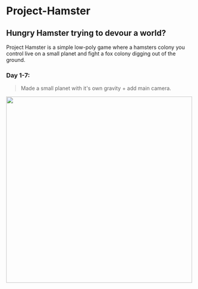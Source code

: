 # Project-Hamster
## Hungry Hamster trying to devour a world?
Project Hamster is a simple low-poly game where a hamsters colony you control live on a small planet and fight a fox colony digging out of the ground.

### Day 1-7:
> Made a small planet with it's own gravity + add main camera.
<img src="https://user-images.githubusercontent.com/66517969/110366305-2834ef80-8057-11eb-8a02-4e4d418ec3a9.png" width="500px">
